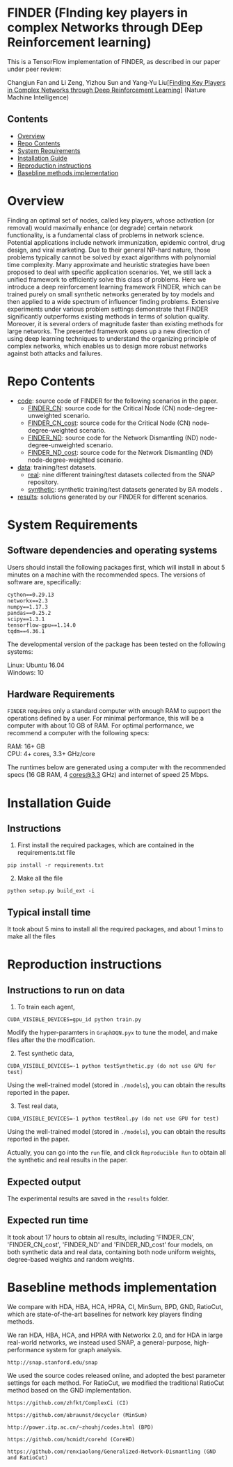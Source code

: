 # FINDER (FInding key players in complex Networks through DEep Reinforcement learning)

This is a TensorFlow implementation of FINDER, as described in our paper under peer review:

Changjun Fan and Li Zeng, Yizhou Sun and Yang-Yu Liu[[Finding Key Players in Complex  Networks through Deep Reinforcement Learning]](#) (Nature Machine Intelligence)


## Contents

- [Overview](#overview)
- [Repo Contents](#repo-contents)
- [System Requirements](#system-requirements)
- [Installation Guide](#installation-guide)
- [Reproduction instructions](#reproduction-instructions)
- [Basebline methods implementation](#basebline-methods-implementation)

# Overview

Finding an optimal set of nodes, called key players, whose activation (or removal) would maximally enhance (or degrade) certain network functionality, is a fundamental class of problems in network science. Potential applications include network immunization, epidemic control, drug design, and viral marketing. Due to their general NP-hard nature, those problems typically cannot be solved by exact algorithms with polynomial time complexity. Many approximate and heuristic strategies have been proposed to deal with specific application scenarios. Yet, we still lack a unified framework to efficiently solve this class of problems. Here we introduce a deep reinforcement learning framework FINDER, which can be trained purely on small synthetic networks generated by toy models and then applied to a wide spectrum of influencer finding problems. Extensive experiments under various problem settings demonstrate that FINDER significantly outperforms existing methods in terms of solution quality. Moreover, it is several orders of magnitude faster than existing methods for large networks. The presented framework opens up a new direction of using deep learning techniques to understand the organizing principle of complex networks, which enables us to design more robust networks against both attacks and failures. 

# Repo Contents

- [code](./code): source code of FINDER for the following scenarios in the paper.
     - [FINDER_CN](./code/FINDER_CN): source code for the Critical Node (CN) node-degree-unweighted scenario.
     - [FINDER_CN_cost](./code/FINDER_CN_cost): source code for the Critical Node (CN) node-degree-weighted scenario.
     - [FINDER_ND](./code/FINDER_ND): source code for the Network Dismantling (ND) node-degree-unweighted scenario.
     - [FINDER_ND_cost](./code/FINDER_ND_cost): source code for the Network Dismantling (ND) node-degree-weighted scenario.
- [data](./data):  training/test datasets.
     - [real](./data/real): nine different training/test datasets collected from the SNAP repository.
     - [synthetic](./data/synthetic): synthetic training/test datasets generated by BA models .
- [results](./results): solutions generated by our FINDER for different scenarios.



# System Requirements

## Software dependencies and operating systems

Users should install the following packages first, which will install in about 5 minutes on a machine with the recommended specs. The versions of software are, specifically:
```
cython==0.29.13 
networkx==2.3 
numpy==1.17.3 
pandas==0.25.2 
scipy==1.3.1 
tensorflow-gpu==1.14.0 
tqdm==4.36.1
```

The developmental version of the package has been tested on the following systems:

Linux: Ubuntu 16.04  
Windows:  10

## Hardware Requirements

`FINDER` requires only a standard computer with enough RAM to support the operations defined by a user. For minimal performance, this will be a computer with about 10 GB of RAM. For optimal performance, we recommend a computer with the following specs:

RAM: 16+ GB  
CPU: 4+ cores, 3.3+ GHz/core

The runtimes below are generated using a computer with the recommended specs (16 GB RAM, 4 cores@3.3 GHz) and internet of speed 25 Mbps.


# Installation Guide

## Instructions
1. First install the required packages, which are contained in the requirements.txt file
```
pip install -r requirements.txt
```
2. Make all the file
```
python setup.py build_ext -i
```

## Typical install time
It took about 5 mins to install all the required packages, and about 1 mins to make all the files

# Reproduction instructions

## Instructions to run on data
1. To train each agent, 
```
CUDA_VISIBLE_DEVICES=gpu_id python train.py
```
Modify the hyper-paramters in `GraphDQN.pyx` to tune the model, and make files after the the modification.

2. Test synthetic data,
```
CUDA_VISIBLE_DEVICES=-1 python testSynthetic.py (do not use GPU for test)
```
Using the well-trained model (stored in `./models`), you can obtain the results reported in the paper.

3. Test real data,
```
CUDA_VISIBLE_DEVICES=-1 python testReal.py (do not use GPU for test)
```
Using the well-trained model (stored in `./models`), you can obtain the results reported in the paper.

Actually, you can go into the `run` file, and click `Reproducible Run` to obtain all the synthetic and real results in the paper.

## Expected output
The experimental results are saved in the `results` folder.

## Expected run time
 It took about 17 hours to obtain all results, including 'FINDER_CN', 'FINDER_CN_cost', 'FINDER_ND' and 'FINDER_ND_cost' four models, on both synthetic data and real data, containing both node uniform weights, degree-based weights and random weights.


# Basebline methods implementation
We compare with HDA, HBA, HCA, HPRA, CI, MinSum, BPD, GND, RatioCut, which are state-of-the-art baselines for network key players finding methods.

We ran HDA, HBA, HCA, and HPRA with Networkx 2.0, and for HDA in large real-world networks, we instead used SNAP, a general-purpose, high-performance system for graph analysis. 
```
http://snap.stanford.edu/snap 
```

We used the source codes released online, and adopted the best parameter settings for each method. For RatioCut, we modified the traditional RatioCut method based on the GND implementation.
```
https://github.com/zhfkt/ComplexCi (CI)
```
```
https://github.com/abraunst/decycler (MinSum)
```
```
http://power.itp.ac.cn/~zhouhj/codes.html (BPD)
```
```
https://github.com/hcmidt/corehd (CoreHD)
```
```
https://github.com/renxiaolong/Generalized-Network-Dismantling (GND and RatioCut)
```

